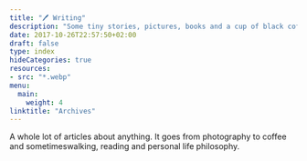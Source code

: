 ```yaml
---
title: "🖊 Writing"
description: "Some tiny stories, pictures, books and a cup of black coffee"
date: 2017-10-26T22:57:50+02:00
draft: false
type: index
hideCategories: true
resources:
- src: "*.webp"
menu:
  main:
    weight: 4
linktitle: "Archives"
---
```


A whole lot of articles about anything. It goes from photography to coffee and sometimeswalking, reading and personal life philosophy.
